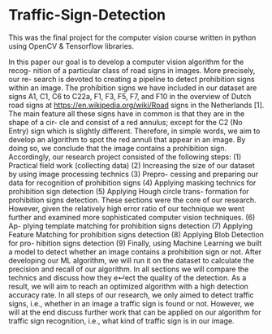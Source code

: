# Traffic-Sign-Detection
This was the final project for the computer vision course written in python using OpenCV & Tensorflow libraries.



In this paper our goal is to develop a computer vision algorithm for the recog- nition of a particular class of road signs in images. More precisely, our re- search is devoted to creating a pipeline to detect prohibition signs within an image. The prohibition signs we have included in our dataset are signs A1, C1, C6 to C22a, F1, F3, F5, F7, and F10 in the overview of Dutch road signs at https://en.wikipedia.org/wiki/Road signs in the Netherlands [1]. The main feature all these signs have in common is that they are in the shape of a cir- cle and consist of a red annulus; except for the C2 (No Entry) sign which is slightly different. Therefore, in simple words, we aim to develop an algorithm to spot the red annuli that appear in an image. By doing so, we conclude that the image contains a prohibition sign. Accordingly, our research project consisted of the following steps: (1) Practical field work (collecting data) (2) Increasing the size of our dataset by using image processing technics (3) Prepro- cessing and preparing our data for recognition of prohibition signs (4) Applying masking technics for prohibition sign detection (5) Applying Hough circle trans- formation for prohibition signs detection. These sections were the core of our research. However, given the relatively high error ratio of our technique we went further and examined more sophisticated computer vision techniques. (6) Ap- plying template matching for prohibition signs detection (7) Applying Feature Matching for prohibition signs detection (8) Applying Blob Detection for pro- hibition signs detection (9) Finally, using Machine Learning we built a model to detect whether an image contains a prohibition sign or not. After developing our ML algorithm, we will run it on the dataset to calculate the precision and recall of our algorithm. In all sections we will compare the technics and discuss how they e↵ect the quality of the detection. As a result, we will aim to reach an optimized algorithm with a high detection accuracy rate. In all steps of our research, we only aimed to detect traffic signs, i.e., whether in an image a traffic sign is found or not. However, we will at the end discuss further work that can be applied on our algorithm for traffic sign recognition, i.e., what kind of traffic sign is in our image.

